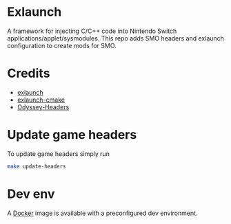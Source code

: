 # Exlaunch

A framework for injecting C/C++ code into Nintendo Switch applications/applet/sysmodules. This repo adds SMO headers and
exlaunch configuration to create mods for SMO.

# Credits

- [exlaunch](https://github.com/shadowninja108/exlaunch)
- [exlaunch-cmake](https://github.com/EngineLessCC/exlaunch-cmake/)
- [Odyssey-Headers](https://github.com/MonsterDruide1/OdysseyHeaders)

# Update game headers

To update game headers simply run

```sh
make update-headers
```

# Dev env

A [Docker](https://www.docker.com) image is available with a preconfigured dev environment.
